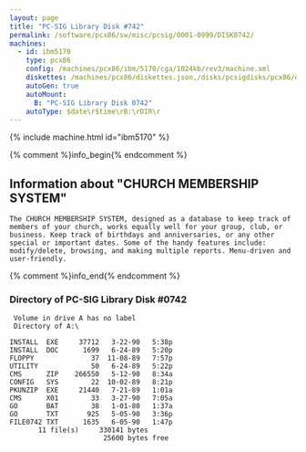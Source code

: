 ```yaml
---
layout: page
title: "PC-SIG Library Disk #742"
permalink: /software/pcx86/sw/misc/pcsig/0001-0999/DISK0742/
machines:
  - id: ibm5170
    type: pcx86
    config: /machines/pcx86/ibm/5170/cga/1024kb/rev3/machine.xml
    diskettes: /machines/pcx86/diskettes.json,/disks/pcsigdisks/pcx86/diskettes.json
    autoGen: true
    autoMount:
      B: "PC-SIG Library Disk 0742"
    autoType: $date\r$time\rB:\rDIR\r
---
```


{% include machine.html id="ibm5170" %}

{% comment %}info_begin{% endcomment %}

## Information about "CHURCH MEMBERSHIP SYSTEM"

    The CHURCH MEMBERSHIP SYSTEM, designed as a database to keep track of
    members of your church, works equally well for your group, club, or
    business. Keep track of birthdays and anniversaries, or any other
    special or important dates. Some of the handy features include:
    modify/delete, browsing, and making multiple reports. Menu-driven and
    user-friendly.
{% comment %}info_end{% endcomment %}


### Directory of PC-SIG Library Disk #0742

     Volume in drive A has no label
     Directory of A:\

    INSTALL  EXE     37712   3-22-90   5:38p
    INSTALL  DOC      1699   6-24-89   5:20p
    FLOPPY              37  11-08-89   7:57p
    UTILITY             50   6-24-89   5:22p
    CMS      ZIP    266550   5-12-90   8:34a
    CONFIG   SYS        22  10-02-89   8:21p
    PKUNZIP  EXE     21440   7-21-89   1:01a
    CMS      X01        33   3-27-90   7:05a
    GO       BAT        38   1-01-80   1:37a
    GO       TXT       925   5-05-90   3:36p
    FILE0742 TXT      1635   6-05-90   1:47p
           11 file(s)     330141 bytes
                           25600 bytes free
